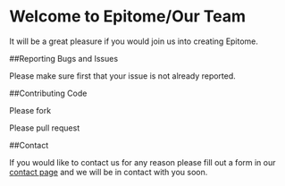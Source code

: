 # Welcome to Epitome/Our Team

It will be a great pleasure if you would join us into creating Epitome.

##Reporting Bugs and Issues

Please make sure first that your issue is not already reported.

##Contributing Code

Please fork

Please pull request

##Contact

If you would like to contact us for any reason please fill out a form in our [contact page](http://democracy.foundation/contact/) and we will be in contact with you soon.
